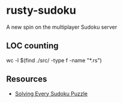 # rusty-sudoku
A new spin on the multiplayer Sudoku server

## LOC counting
wc -l $(find ./src/ -type f -name "*.rs")

## Resources
- [Solving Every Sudoku Puzzle](https://norvig.com/sudoku.html)
